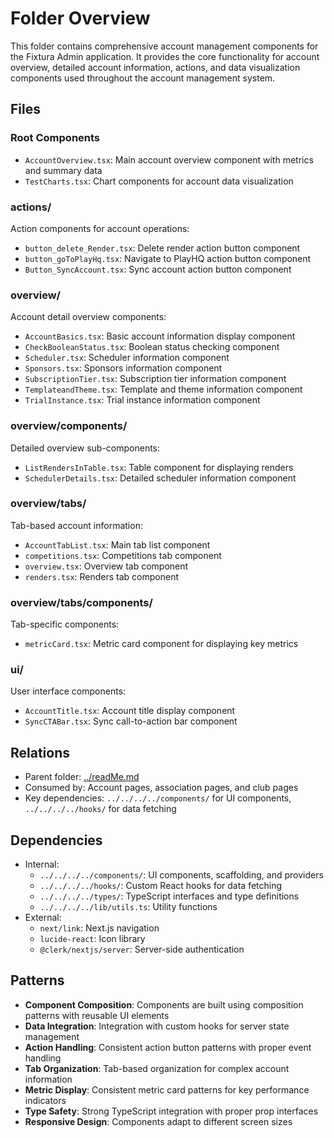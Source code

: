 # Folder Overview

This folder contains comprehensive account management components for the Fixtura Admin application. It provides the core functionality for account overview, detailed account information, actions, and data visualization components used throughout the account management system.

## Files

### Root Components

- `AccountOverview.tsx`: Main account overview component with metrics and summary data
- `TestCharts.tsx`: Chart components for account data visualization

### actions/

Action components for account operations:

- `button_delete_Render.tsx`: Delete render action button component
- `button_goToPlayHq.tsx`: Navigate to PlayHQ action button component
- `Button_SyncAccount.tsx`: Sync account action button component

### overview/

Account detail overview components:

- `AccountBasics.tsx`: Basic account information display component
- `CheckBooleanStatus.tsx`: Boolean status checking component
- `Scheduler.tsx`: Scheduler information component
- `Sponsors.tsx`: Sponsors information component
- `SubscriptionTier.tsx`: Subscription tier information component
- `TemplateandTheme.tsx`: Template and theme information component
- `TrialInstance.tsx`: Trial instance information component

### overview/components/

Detailed overview sub-components:

- `ListRendersInTable.tsx`: Table component for displaying renders
- `SchedulerDetails.tsx`: Detailed scheduler information component

### overview/tabs/

Tab-based account information:

- `AccountTabList.tsx`: Main tab list component
- `competitions.tsx`: Competitions tab component
- `overview.tsx`: Overview tab component
- `renders.tsx`: Renders tab component

### overview/tabs/components/

Tab-specific components:

- `metricCard.tsx`: Metric card component for displaying key metrics

### ui/

User interface components:

- `AccountTitle.tsx`: Account title display component
- `SyncCTABar.tsx`: Sync call-to-action bar component

## Relations

- Parent folder: [../readMe.md](../readMe.md)
- Consumed by: Account pages, association pages, and club pages
- Key dependencies: `../../../../components/` for UI components, `../../../../hooks/` for data fetching

## Dependencies

- Internal:
  - `../../../../components/`: UI components, scaffolding, and providers
  - `../../../../hooks/`: Custom React hooks for data fetching
  - `../../../../types/`: TypeScript interfaces and type definitions
  - `../../../../lib/utils.ts`: Utility functions
- External:
  - `next/link`: Next.js navigation
  - `lucide-react`: Icon library
  - `@clerk/nextjs/server`: Server-side authentication

## Patterns

- **Component Composition**: Components are built using composition patterns with reusable UI elements
- **Data Integration**: Integration with custom hooks for server state management
- **Action Handling**: Consistent action button patterns with proper event handling
- **Tab Organization**: Tab-based organization for complex account information
- **Metric Display**: Consistent metric card patterns for key performance indicators
- **Type Safety**: Strong TypeScript integration with proper prop interfaces
- **Responsive Design**: Components adapt to different screen sizes
